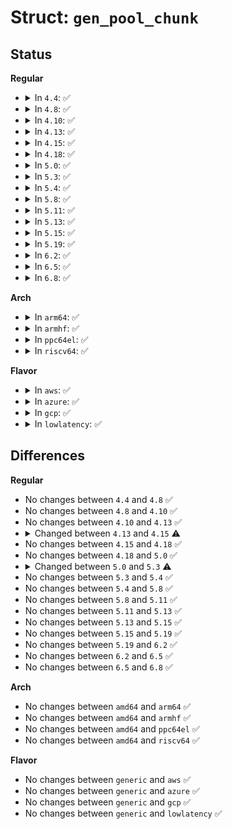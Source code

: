 # Struct: <code>gen_pool_chunk</code>

## Status
<b>Regular</b>
<ul>
<li>
<details>
<summary>In <code>4.4</code>: ✅</summary>

```c
struct gen_pool_chunk {
    struct list_head next_chunk;
    atomic_t avail;
    phys_addr_t phys_addr;
    long unsigned int start_addr;
    long unsigned int end_addr;
    long unsigned int bits[0];
};
```
</details>
</li>
<li>
<details>
<summary>In <code>4.8</code>: ✅</summary>

```c
struct gen_pool_chunk {
    struct list_head next_chunk;
    atomic_t avail;
    phys_addr_t phys_addr;
    long unsigned int start_addr;
    long unsigned int end_addr;
    long unsigned int bits[0];
};
```
</details>
</li>
<li>
<details>
<summary>In <code>4.10</code>: ✅</summary>

```c
struct gen_pool_chunk {
    struct list_head next_chunk;
    atomic_t avail;
    phys_addr_t phys_addr;
    long unsigned int start_addr;
    long unsigned int end_addr;
    long unsigned int bits[0];
};
```
</details>
</li>
<li>
<details>
<summary>In <code>4.13</code>: ✅</summary>

```c
struct gen_pool_chunk {
    struct list_head next_chunk;
    atomic_t avail;
    phys_addr_t phys_addr;
    long unsigned int start_addr;
    long unsigned int end_addr;
    long unsigned int bits[0];
};
```
</details>
</li>
<li>
<details>
<summary>In <code>4.15</code>: ✅</summary>

```c
struct gen_pool_chunk {
    struct list_head next_chunk;
    atomic_long_t avail;
    phys_addr_t phys_addr;
    long unsigned int start_addr;
    long unsigned int end_addr;
    long unsigned int bits[0];
};
```
</details>
</li>
<li>
<details>
<summary>In <code>4.18</code>: ✅</summary>

```c
struct gen_pool_chunk {
    struct list_head next_chunk;
    atomic_long_t avail;
    phys_addr_t phys_addr;
    long unsigned int start_addr;
    long unsigned int end_addr;
    long unsigned int bits[0];
};
```
</details>
</li>
<li>
<details>
<summary>In <code>5.0</code>: ✅</summary>

```c
struct gen_pool_chunk {
    struct list_head next_chunk;
    atomic_long_t avail;
    phys_addr_t phys_addr;
    long unsigned int start_addr;
    long unsigned int end_addr;
    long unsigned int bits[0];
};
```
</details>
</li>
<li>
<details>
<summary>In <code>5.3</code>: ✅</summary>

```c
struct gen_pool_chunk {
    struct list_head next_chunk;
    atomic_long_t avail;
    phys_addr_t phys_addr;
    void *owner;
    long unsigned int start_addr;
    long unsigned int end_addr;
    long unsigned int bits[0];
};
```
</details>
</li>
<li>
<details>
<summary>In <code>5.4</code>: ✅</summary>

```c
struct gen_pool_chunk {
    struct list_head next_chunk;
    atomic_long_t avail;
    phys_addr_t phys_addr;
    void *owner;
    long unsigned int start_addr;
    long unsigned int end_addr;
    long unsigned int bits[0];
};
```
</details>
</li>
<li>
<details>
<summary>In <code>5.8</code>: ✅</summary>

```c
struct gen_pool_chunk {
    struct list_head next_chunk;
    atomic_long_t avail;
    phys_addr_t phys_addr;
    void *owner;
    long unsigned int start_addr;
    long unsigned int end_addr;
    long unsigned int bits[0];
};
```
</details>
</li>
<li>
<details>
<summary>In <code>5.11</code>: ✅</summary>

```c
struct gen_pool_chunk {
    struct list_head next_chunk;
    atomic_long_t avail;
    phys_addr_t phys_addr;
    void *owner;
    long unsigned int start_addr;
    long unsigned int end_addr;
    long unsigned int bits[0];
};
```
</details>
</li>
<li>
<details>
<summary>In <code>5.13</code>: ✅</summary>

```c
struct gen_pool_chunk {
    struct list_head next_chunk;
    atomic_long_t avail;
    phys_addr_t phys_addr;
    void *owner;
    long unsigned int start_addr;
    long unsigned int end_addr;
    long unsigned int bits[0];
};
```
</details>
</li>
<li>
<details>
<summary>In <code>5.15</code>: ✅</summary>

```c
struct gen_pool_chunk {
    struct list_head next_chunk;
    atomic_long_t avail;
    phys_addr_t phys_addr;
    void *owner;
    long unsigned int start_addr;
    long unsigned int end_addr;
    long unsigned int bits[0];
};
```
</details>
</li>
<li>
<details>
<summary>In <code>5.19</code>: ✅</summary>

```c
struct gen_pool_chunk {
    struct list_head next_chunk;
    atomic_long_t avail;
    phys_addr_t phys_addr;
    void *owner;
    long unsigned int start_addr;
    long unsigned int end_addr;
    long unsigned int bits[0];
};
```
</details>
</li>
<li>
<details>
<summary>In <code>6.2</code>: ✅</summary>

```c
struct gen_pool_chunk {
    struct list_head next_chunk;
    atomic_long_t avail;
    phys_addr_t phys_addr;
    void *owner;
    long unsigned int start_addr;
    long unsigned int end_addr;
    long unsigned int bits[0];
};
```
</details>
</li>
<li>
<details>
<summary>In <code>6.5</code>: ✅</summary>

```c
struct gen_pool_chunk {
    struct list_head next_chunk;
    atomic_long_t avail;
    phys_addr_t phys_addr;
    void *owner;
    long unsigned int start_addr;
    long unsigned int end_addr;
    long unsigned int bits[0];
};
```
</details>
</li>
<li>
<details>
<summary>In <code>6.8</code>: ✅</summary>

```c
struct gen_pool_chunk {
    struct list_head next_chunk;
    atomic_long_t avail;
    phys_addr_t phys_addr;
    void *owner;
    long unsigned int start_addr;
    long unsigned int end_addr;
    long unsigned int bits[0];
};
```
</details>
</li>
</ul>
<b>Arch</b>
<ul>
<li>
<details>
<summary>In <code>arm64</code>: ✅</summary>

```c
struct gen_pool_chunk {
    struct list_head next_chunk;
    atomic_long_t avail;
    phys_addr_t phys_addr;
    void *owner;
    long unsigned int start_addr;
    long unsigned int end_addr;
    long unsigned int bits[0];
};
```
</details>
</li>
<li>
<details>
<summary>In <code>armhf</code>: ✅</summary>

```c
struct gen_pool_chunk {
    struct list_head next_chunk;
    atomic_long_t avail;
    phys_addr_t phys_addr;
    void *owner;
    long unsigned int start_addr;
    long unsigned int end_addr;
    long unsigned int bits[0];
};
```
</details>
</li>
<li>
<details>
<summary>In <code>ppc64el</code>: ✅</summary>

```c
struct gen_pool_chunk {
    struct list_head next_chunk;
    atomic_long_t avail;
    phys_addr_t phys_addr;
    void *owner;
    long unsigned int start_addr;
    long unsigned int end_addr;
    long unsigned int bits[0];
};
```
</details>
</li>
<li>
<details>
<summary>In <code>riscv64</code>: ✅</summary>

```c
struct gen_pool_chunk {
    struct list_head next_chunk;
    atomic_long_t avail;
    phys_addr_t phys_addr;
    void *owner;
    long unsigned int start_addr;
    long unsigned int end_addr;
    long unsigned int bits[0];
};
```
</details>
</li>
</ul>
<b>Flavor</b>
<ul>
<li>
<details>
<summary>In <code>aws</code>: ✅</summary>

```c
struct gen_pool_chunk {
    struct list_head next_chunk;
    atomic_long_t avail;
    phys_addr_t phys_addr;
    void *owner;
    long unsigned int start_addr;
    long unsigned int end_addr;
    long unsigned int bits[0];
};
```
</details>
</li>
<li>
<details>
<summary>In <code>azure</code>: ✅</summary>

```c
struct gen_pool_chunk {
    struct list_head next_chunk;
    atomic_long_t avail;
    phys_addr_t phys_addr;
    void *owner;
    long unsigned int start_addr;
    long unsigned int end_addr;
    long unsigned int bits[0];
};
```
</details>
</li>
<li>
<details>
<summary>In <code>gcp</code>: ✅</summary>

```c
struct gen_pool_chunk {
    struct list_head next_chunk;
    atomic_long_t avail;
    phys_addr_t phys_addr;
    void *owner;
    long unsigned int start_addr;
    long unsigned int end_addr;
    long unsigned int bits[0];
};
```
</details>
</li>
<li>
<details>
<summary>In <code>lowlatency</code>: ✅</summary>

```c
struct gen_pool_chunk {
    struct list_head next_chunk;
    atomic_long_t avail;
    phys_addr_t phys_addr;
    void *owner;
    long unsigned int start_addr;
    long unsigned int end_addr;
    long unsigned int bits[0];
};
```
</details>
</li>
</ul>

## Differences
<b>Regular</b>
<ul>
<li>
No changes between <code>4.4</code> and <code>4.8</code> ✅
</li>
<li>
No changes between <code>4.8</code> and <code>4.10</code> ✅
</li>
<li>
No changes between <code>4.10</code> and <code>4.13</code> ✅
</li>
<li>
<details>
<summary>Changed between <code>4.13</code> and <code>4.15</code> ⚠️</summary>
<ul>
<li>
<b>Field type changed. </b>
<code>atomic_t avail</code> ➡️ <code>atomic_long_t avail</code>
</li>
</ul>
</details>
</li>
<li>
No changes between <code>4.15</code> and <code>4.18</code> ✅
</li>
<li>
No changes between <code>4.18</code> and <code>5.0</code> ✅
</li>
<li>
<details>
<summary>Changed between <code>5.0</code> and <code>5.3</code> ⚠️</summary>
<ul>
<li>
<b>Field added. </b>
<code>void *owner</code>
</li>
</ul>
</details>
</li>
<li>
No changes between <code>5.3</code> and <code>5.4</code> ✅
</li>
<li>
No changes between <code>5.4</code> and <code>5.8</code> ✅
</li>
<li>
No changes between <code>5.8</code> and <code>5.11</code> ✅
</li>
<li>
No changes between <code>5.11</code> and <code>5.13</code> ✅
</li>
<li>
No changes between <code>5.13</code> and <code>5.15</code> ✅
</li>
<li>
No changes between <code>5.15</code> and <code>5.19</code> ✅
</li>
<li>
No changes between <code>5.19</code> and <code>6.2</code> ✅
</li>
<li>
No changes between <code>6.2</code> and <code>6.5</code> ✅
</li>
<li>
No changes between <code>6.5</code> and <code>6.8</code> ✅
</li>
</ul>
<b>Arch</b>
<ul>
<li>
No changes between <code>amd64</code> and <code>arm64</code> ✅
</li>
<li>
No changes between <code>amd64</code> and <code>armhf</code> ✅
</li>
<li>
No changes between <code>amd64</code> and <code>ppc64el</code> ✅
</li>
<li>
No changes between <code>amd64</code> and <code>riscv64</code> ✅
</li>
</ul>
<b>Flavor</b>
<ul>
<li>
No changes between <code>generic</code> and <code>aws</code> ✅
</li>
<li>
No changes between <code>generic</code> and <code>azure</code> ✅
</li>
<li>
No changes between <code>generic</code> and <code>gcp</code> ✅
</li>
<li>
No changes between <code>generic</code> and <code>lowlatency</code> ✅
</li>
</ul>
